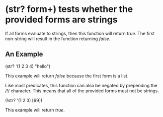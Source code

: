 # (str? form+) tests whether the provided forms are strings
If all forms evaluate to strings, then this function will return _true_. The first non-string will result in the function returning _false_.

## An Example

  (str? '(1 2 3 4) "hello")

This example will return _false_ because the first form is a list.

Like most predicates, this function can also be negated by prepending the /!/ character. This means that all of the provided forms must not be strings.

  (!str? '(1 2 3) [99])

This example will return _true_.
